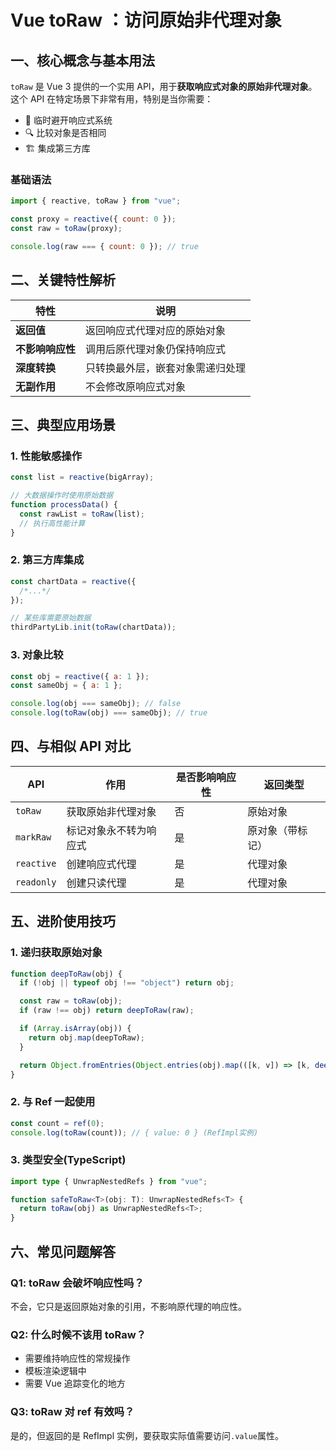 # Vue toRaw ：访问原始非代理对象

## 一、核心概念与基本用法

`toRaw` 是 Vue 3 提供的一个实用 API，用于**获取响应式对象的原始非代理对象**。这个 API 在特定场景下非常有用，特别是当你需要：

- 🚫 临时避开响应式系统
- 🔍 比较对象是否相同
- 🏗️ 集成第三方库

### 基础语法

```javascript
import { reactive, toRaw } from "vue";

const proxy = reactive({ count: 0 });
const raw = toRaw(proxy);

console.log(raw === { count: 0 }); // true
```

## 二、关键特性解析

| 特性             | 说明                             |
| ---------------- | -------------------------------- |
| **返回值**       | 返回响应式代理对应的原始对象     |
| **不影响响应性** | 调用后原代理对象仍保持响应式     |
| **深度转换**     | 只转换最外层，嵌套对象需递归处理 |
| **无副作用**     | 不会修改原响应式对象             |

## 三、典型应用场景

### 1. 性能敏感操作

```javascript
const list = reactive(bigArray);

// 大数据操作时使用原始数据
function processData() {
  const rawList = toRaw(list);
  // 执行高性能计算
}
```

### 2. 第三方库集成

```javascript
const chartData = reactive({
  /*...*/
});

// 某些库需要原始数据
thirdPartyLib.init(toRaw(chartData));
```

### 3. 对象比较

```javascript
const obj = reactive({ a: 1 });
const sameObj = { a: 1 };

console.log(obj === sameObj); // false
console.log(toRaw(obj) === sameObj); // true
```

## 四、与相似 API 对比

| API        | 作用                   | 是否影响响应性 | 返回类型         |
| ---------- | ---------------------- | -------------- | ---------------- |
| `toRaw`    | 获取原始非代理对象     | 否             | 原始对象         |
| `markRaw`  | 标记对象永不转为响应式 | 是             | 原对象（带标记） |
| `reactive` | 创建响应式代理         | 是             | 代理对象         |
| `readonly` | 创建只读代理           | 是             | 代理对象         |

## 五、进阶使用技巧

### 1. 递归获取原始对象

```javascript
function deepToRaw(obj) {
  if (!obj || typeof obj !== "object") return obj;

  const raw = toRaw(obj);
  if (raw !== obj) return deepToRaw(raw);

  if (Array.isArray(obj)) {
    return obj.map(deepToRaw);
  }

  return Object.fromEntries(Object.entries(obj).map(([k, v]) => [k, deepToRaw(v)]));
}
```

### 2. 与 Ref 一起使用

```javascript
const count = ref(0);
console.log(toRaw(count)); // { value: 0 } (RefImpl实例)
```

### 3. 类型安全(TypeScript)

```typescript
import type { UnwrapNestedRefs } from "vue";

function safeToRaw<T>(obj: T): UnwrapNestedRefs<T> {
  return toRaw(obj) as UnwrapNestedRefs<T>;
}
```

## 六、常见问题解答

### Q1: toRaw 会破坏响应性吗？

不会，它只是返回原始对象的引用，不影响原代理的响应性。

### Q2: 什么时候不该用 toRaw？

- 需要维持响应性的常规操作
- 模板渲染逻辑中
- 需要 Vue 追踪变化的地方

### Q3: toRaw 对 ref 有效吗？

是的，但返回的是 RefImpl 实例，要获取实际值需要访问`.value`属性。
